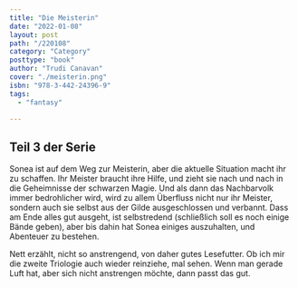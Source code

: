 ```yaml
---
title: "Die Meisterin"
date: "2022-01-08"
layout: post
path: "/220108"
category: "Category"
posttype: "book"
author: "Trudi Canavan"
cover: "./meisterin.png"
isbn: "978-3-442-24396-9"
tags:
  - "fantasy"

---
```

## Teil 3 der Serie

Sonea ist auf dem Weg zur Meisterin, aber die aktuelle Situation macht ihr zu schaffen. Ihr Meister braucht ihre Hilfe,
und zieht sie nach und nach in die Geheimnisse der schwarzen Magie. Und als dann das Nachbarvolk immer bedrohlicher wird,
wird zu allem Überfluss nicht nur ihr Meister, sondern auch sie selbst aus der Gilde ausgeschlossen und verbannt. Dass am
Ende alles gut ausgeht, ist selbstredend (schließlich soll es noch einige Bände geben), aber bis dahin hat Sonea einiges
auszuhalten, und Abenteuer zu bestehen.

Nett erzählt, nicht so anstrengend, von daher gutes Lesefutter. Ob ich mir die zweite Triologie auch wieder reinziehe, mal
sehen. Wenn man gerade Luft hat, aber sich nicht anstrengen möchte, dann passt das gut.